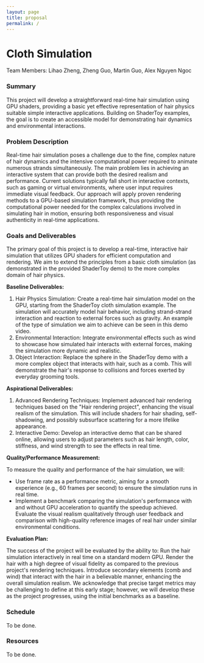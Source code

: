 ```yaml
---
layout: page
title: proposal
permalink: /
---
```


# Cloth Simulation

Team Members: Lihao Zheng, Zheng Guo, Martin Guo, Alex Nguyen Ngoc


### Summary

This project will develop a straightforward real-time hair simulation using GPU shaders, providing a basic yet effective representation of hair physics suitable simple interactive applications. Building on ShaderToy examples, the goal is to create an accessible model for demonstrating hair dynamics and environmental interactions.

### Problem Description

Real-time hair simulation poses a challenge due to the fine, complex nature of hair dynamics and the intensive computational power required to animate numerous strands simultaneously. The main problem lies in achieving an interactive system that can provide both the desired realism and performance. Current solutions typically fall short in interactive contexts, such as gaming or virtual environments, where user input requires immediate visual feedback. Our approach will apply proven rendering methods to a GPU-based simulation framework, thus providing the computational power needed for the complex calculations involved in simulating hair in motion, ensuring both responsiveness and visual authenticity in real-time applications.


### Goals and Deliverables

<!-- <iframe width="560" height="315" src="https://www.youtube.com/embed/4n5AfHYST6E" title="YouTube video player" frameborder="0" allow="accelerometer; autoplay; clipboard-write; encrypted-media; gyroscope; picture-in-picture; web-share" allowfullscreen></iframe> -->

The primary goal of this project is to develop a real-time, interactive hair simulation that utilizes GPU shaders for efficient computation and rendering. We aim to extend the principles from a basic cloth simulation (as demonstrated in the provided ShaderToy demo) to the more complex domain of hair physics.

**Baseline Deliverables:**

1. Hair Physics Simulation: Create a real-time hair simulation model on the GPU, starting from the ShaderToy cloth simulation example. The simulation will accurately model hair behavior, including strand-strand interaction and reaction to external forces such as gravity. An example of the type of simulation we aim to achieve can be seen in this demo video.
2. Environmental Interaction: Integrate environmental effects such as wind to showcase how simulated hair interacts with external forces, making the simulation more dynamic and realistic.
3. Object Interaction: Replace the sphere in the ShaderToy demo with a more complex object that interacts with hair, such as a comb. This will demonstrate the hair's response to collisions and forces exerted by everyday grooming tools.

**Aspirational Deliverables:**
1. Advanced Rendering Techniques: Implement advanced hair rendering techniques based on the "Hair rendering project", enhancing the visual realism of the simulation. This will include shaders for hair shading, self-shadowing, and possibly subsurface scattering for a more lifelike appearance.
2. Interactive Demo: Develop an interactive demo that can be shared online, allowing users to adjust parameters such as hair length, color, stiffness, and wind strength to see the effects in real time.

**Quality/Performance Measurement:**

To measure the quality and performance of the hair simulation, we will:
- Use frame rate as a performance metric, aiming for a smooth experience (e.g., 60 frames per second) to ensure the simulation runs in real time.
- Implement a benchmark comparing the simulation's performance with and without GPU acceleration to quantify the speedup achieved.
Evaluate the visual realism qualitatively through user feedback and comparison with high-quality reference images of real hair under similar environmental conditions.

**Evaluation Plan:**

The success of the project will be evaluated by the ability to:
Run the hair simulation interactively in real time on a standard modern GPU.
Render the hair with a high degree of visual fidelity as compared to the previous project's rendering techniques.
Introduce secondary elements (comb and wind) that interact with the hair in a believable manner, enhancing the overall simulation realism.
We acknowledge that precise target metrics may be challenging to define at this early stage; however, we will develop these as the project progresses, using the initial benchmarks as a baseline.


### Schedule

To be done.

### Resources

To be done.


